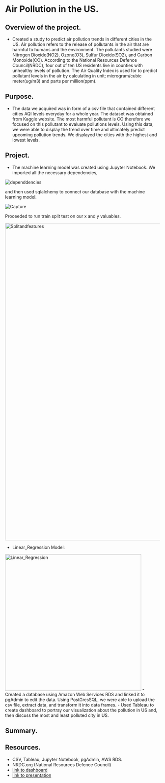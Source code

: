 # Air Pollution in the US. 
## Overview of the project.
- Created a study to predict air pollution trends in different cities in the US. Air pollution refers to the release of pollutants in the air that are harmful to humans and the environment. The pollutants studied were Nitrogen Dioxide(NO2), Ozone(O3), Sulfur Dioxide(SO2), and Carbon Monoxide(CO). According to the National Resources Defence Council(NRDC), four out of ten US residents live in counties with unhealthy levels of pollution. The Air Quality Index is used for to predict pollutant levels in the air by calculating in unit; microgram/cubic meter(ug/m3) and parts per million(ppm). 

## Purpose.
- The data we acquired was in form of a csv file that contained different cities AQI levels everyday for a whole year. The dataset was obtained from Kaggle website. The most harmful pollutant is CO therefore we focused on this pollutant to evaluate pollutions levels. Using this data, we were able to display the trend over time and ultimately predict upcoming pollution trends. We displayed the cities with the highest and lowest levels. 

## Project.
- The machine learning model was created using Jupyter Notebook. We imported all the necessary dependencies,

![dependdencies](https://user-images.githubusercontent.com/83738699/142091251-0b188841-469b-4a93-bc3d-845105d964e8.PNG)

 and then used sqlalchemy to connect our database with the machine learning model.
  
![Capture](https://user-images.githubusercontent.com/83738699/142089716-e81a983a-2caa-4bcb-a9b9-498fa6e0c778.PNG)
 
  Proceeded to run train split test on our x and y valuables. 
  
  <img width="1029" alt="Splitandfeatures" src="https://user-images.githubusercontent.com/25447945/141702697-c90e64d6-05ff-4e20-a699-2ea2fb9e4a35.png">
  
- Linear_Regression Model:
<img width="443" alt="Linear_Regression" src="https://user-images.githubusercontent.com/25447945/142797772-99c7b6ab-3a39-4c1f-b45e-ddf64113d01f.png"> 
- Created a database using Amazon Web Services RDS and linked it to pgAdmin to edit the data. Using PostGresSQL, we were able to upload the csv file, extract data, and           transform it into data frames. 
- Used Tableau to create dashboard to portray our visualization about the pollution in US and, then discuss the most and least polluted city in US. 

## Summary.







## Resources.
- CSV, Tableau, Jupyter Notebook, pgAdmin, AWS RDS.
- NRDC.org (National Resources Defence Council)
- [link to dashboard](https://public.tableau.com/app/profile/charity.thuku/viz/PollutionintheUS_/PollutionintheUS)
- [link to presentation](https://docs.google.com/presentation/d/1UGTwaaK8IIdT6UrpURS35Q7lxQieQtfCRig6affKTI8/edit?usp=sharing)

